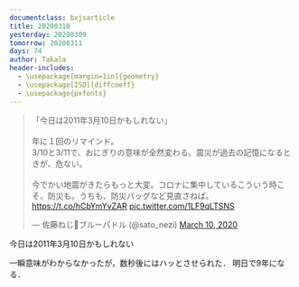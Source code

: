 ```yaml
---
documentclass: bxjsarticle
title: 20200310
yesterday: 20200309
tomorrow: 20200311
days: 74
author: Takala
header-includes:
  - \usepackage[margin=1in]{geometry}
  - \usepackage[ISO]{diffcoeff}
  - \usepackage{pxfonts}
---
```


<blockquote class="twitter-tweet"><p lang="ja" dir="ltr">「今日は2011年3月10日かもしれない」<br><br>年に１回のリマインド。<br>3/10と3/11で、おにぎりの意味が全然変わる。震災が過去の記憶になるときが、危ない。<br><br>今でかい地震がきたらもっと大変。コロナに集中しているこういう時こそ、防災も。うちも、防災バッグなど見直さねば。<a href="https://t.co/hCbYmYvZAR">https://t.co/hCbYmYvZAR</a> <a href="https://t.co/1LF9qLTSNS">pic.twitter.com/1LF9qLTSNS</a></p>&mdash; 佐藤ねじ🌲ブルーパドル (@sato_nezi) <a href="https://twitter.com/sato_nezi/status/1237211599577976832?ref_src=twsrc%5Etfw">March 10, 2020</a></blockquote> <script async src="https://platform.twitter.com/widgets.js" charset="utf-8"></script>


今日は2011年3月10日かもしれない


一瞬意味がわからなかったが，数秒後にはハッとさせられた．
明日で9年になる．